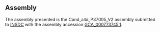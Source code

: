 

Assembly
--------

The assembly presented is the Cand\_albi\_P37005\_V2 assembly submitted
to [INSDC](http://www.insdc.org) with the assembly accession
[GCA\_000773745.1](http://www.ebi.ac.uk/ena/data/view/GCA_000773745.1).
